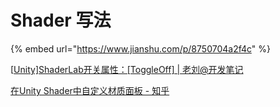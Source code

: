 # Shader 写法

{% embed url="https://www.jianshu.com/p/8750704a2f4c" %}

[[Unity\]ShaderLab开关属性：[ToggleOff] | 老刘@开发笔记](http://blog.coolcoding.cn/?p=2453)

[在Unity Shader中自定义材质面板 - 知乎](https://zhuanlan.zhihu.com/p/78589597)


